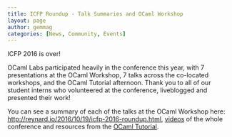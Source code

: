 ```yaml
---
title: ICFP Roundup - Talk Summaries and OCaml Workshop
layout: page
author: gemmag
categories: [News, Community, Events]
---
```


ICFP 2016 is over!

OCaml Labs participated heavily in the conference this year, with 7
presentations at the OCaml Workshop, 7 talks across the co-located
workshops, and the OCaml Tutorial afternoon. Thank you to all of our
student interns who volunteered at the conference, liveblogged and
presented their work!

You can see a summary of each of the talks at the OCaml Workshop here:
<http://reynard.io/2016/10/19/icfp-2016-roundup.html>,
[videos](https://www.youtube.com/channel/UCwRL68qZFfub1Ep1EScfmBw) of
the whole conference and resources from the [OCaml
Tutorial](https://github.com/ocamllabs/2048-tutorial/blob/master/task.md).

